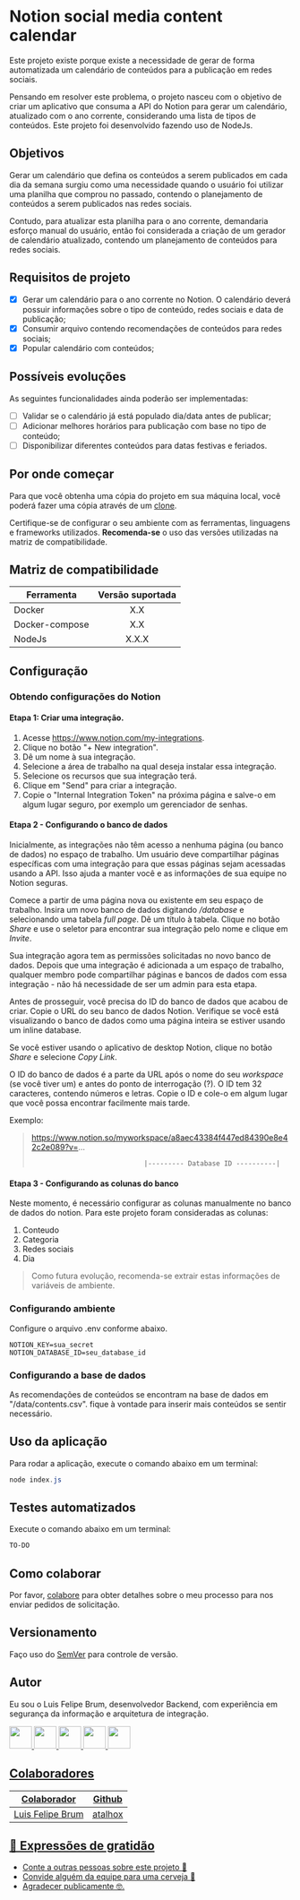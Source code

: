 # Notion social media content calendar

Este projeto existe porque existe a necessidade de gerar de forma automatizada um calendário de conteúdos para a publicação em redes sociais. 

Pensando em resolver este problema, o projeto nasceu com o objetivo de criar um aplicativo que consuma a API do Notion para gerar um calendário, atualizado com o ano corrente, considerando uma lista de tipos de conteúdos. Este projeto foi desenvolvido fazendo uso de NodeJs.

## Objetivos

Gerar um calendário que defina os conteúdos a serem publicados em cada dia da semana surgiu como uma necessidade quando o usuário foi utilizar uma planilha que comprou no passado, contendo o planejamento de conteúdos a serem publicados nas redes sociais. 

Contudo, para atualizar esta planilha para o ano corrente, demandaria esforço manual do usuário, então foi considerada a criação de um gerador de calendário atualizado, contendo um planejamento de conteúdos para redes sociais. 

## Requisitos de projeto

- [X] Gerar um calendário para o ano corrente no Notion. O calendário deverá possuir informações sobre o tipo de conteúdo, redes sociais e data de publicação;
- [X] Consumir arquivo contendo recomendações de conteúdos para redes sociais;
- [X] Popular calendário com conteúdos;

## Possíveis evoluções

As seguintes funcionalidades ainda poderão ser implementadas:
- [ ] Validar se o calendário já está populado dia/data antes de publicar;
- [ ] Adicionar melhores horários para publicação com base no tipo de conteúdo;
- [ ] Disponibilizar diferentes conteúdos para datas festivas e feriados.

## Por onde começar

Para que você obtenha uma cópia do projeto em sua máquina local, você poderá fazer uma cópia através de um [clone](https://docs.github.com/pt/repositories/creating-and-managing-repositories/cloning-a-repository).

Certifique-se de configurar o seu ambiente com as ferramentas, linguagens e frameworks utilizados. **Recomenda-se** o uso das versões utilizadas na matriz de compatibilidade. 

## Matriz de compatibilidade

| Ferramenta     | Versão suportada |
|----------------|:----------------:|
| Docker         |     X.X          |
| Docker-compose |     X.X          |
| NodeJs         |     X.X.X        |

## Configuração

### Obtendo configurações do Notion

#### Etapa 1: Criar uma integração.

1. Acesse https://www.notion.com/my-integrations.
2. Clique no botão "+ New integration".
3. Dê um nome à sua integração. 
4. Selecione a área de trabalho na qual deseja instalar essa integração.
5. Selecione os recursos que sua integração terá.
6. Clique em "Send" para criar a integração.
7. Copie o "Internal Integration Token" na próxima página e salve-o em algum lugar seguro, por exemplo um gerenciador de senhas.

#### Etapa 2 - Configurando o banco de dados

Inicialmente, as integrações não têm acesso a nenhuma página (ou banco de dados) no espaço de trabalho. Um usuário deve compartilhar páginas específicas com uma integração para que essas páginas sejam acessadas usando a API. Isso ajuda a manter você e as informações de sua equipe no Notion seguras.

Comece a partir de uma página nova ou existente em seu espaço de trabalho. Insira um novo banco de dados digitando */database* e selecionando uma tabela *full page*. Dê um título à tabela. Clique no botão *Share* e use o seletor para encontrar sua integração pelo nome e clique em *Invite*.

Sua integração agora tem as permissões solicitadas no novo banco de dados. Depois que uma integração é adicionada a um espaço de trabalho, qualquer membro pode compartilhar páginas e bancos de dados com essa integração - não há necessidade de ser um admin para esta etapa.

Antes de prosseguir, você precisa do ID do banco de dados que acabou de criar. Copie o URL do seu banco de dados Notion. Verifique se você está visualizando o banco de dados como uma página inteira se estiver usando um inline database.

Se você estiver usando o aplicativo de desktop Notion, clique no botão *Share* e selecione *Copy Link*.

O ID do banco de dados é a parte da URL após o nome do seu *workspace* (se você tiver um) e antes do ponto de interrogação (?). O ID tem 32 caracteres, contendo números e letras. Copie o ID e cole-o em algum lugar que você possa encontrar facilmente mais tarde.

Exemplo: 
>https://www.notion.so/myworkspace/a8aec43384f447ed84390e8e42c2e089?v=...
>                                 
>                                 |--------- Database ID ----------|

#### Etapa 3 - Configurando as colunas do banco

Neste momento, é necessário configurar as colunas manualmente no banco de dados do notion. Para este projeto foram consideradas as colunas: 

1. Conteudo
2. Categoria
3. Redes sociais
4. Dia

> Como futura evolução, recomenda-se extrair estas informações de variáveis de ambiente.

### Configurando ambiente

Configure o arquivo .env conforme abaixo.

```environment
NOTION_KEY=sua_secret
NOTION_DATABASE_ID=seu_database_id
```

### Configurando a base de dados

As recomendações de conteúdos se encontram na base de dados em "/data/contents.csv". fique à vontade para inserir mais conteúdos se sentir necessário. 

## Uso da aplicação

Para rodar a aplicação, execute o comando abaixo em um terminal:

```powershell
node index.js
```

## Testes automatizados

Execute o comando abaixo em um terminal:

```powershell
TO-DO
```

## Como colaborar

Por favor, [colabore](https://gist.github.com/atalhox/adb28140d9c08ce4d2b3ea6ddbe21c63) para obter detalhes sobre o meu processo para nos enviar pedidos de solicitação.

## Versionamento

Faço uso do [SemVer](http://semver.org/) para controle de versão.

## Autor

Eu sou o Luis Felipe Brum, desenvolvedor Backend, com experiência em segurança da informação e arquitetura de integração.

<a href="https://www.felipebrum.com"><img src="https://avatars.githubusercontent.com/u/53919226"  width="40"> <a href="https://br.linkedin.com/in/luisfelipebrum"><img src="https://cdn-icons-png.flaticon.com/512/174/174857.png"  width="40"> <a href="https://www.instagram.com/eunaoeradev"><img src="https://cdn-icons-png.flaticon.com/512/2111/2111463.png"  width="40"> <a href="https://www.tiktok.com/@eunaoeradev"><img src="https://i.pinimg.com/originals/22/0a/62/220a624ba2fa59ddda4db763f474f50f.jpg"  width="40">
<a href="https://twitter.com/eunaoeradev"><img src="https://raw.githubusercontent.com/rahuldkjain/github-profile-readme-generator/master/src/images/icons/Social/twitter.svg" width="40">
  
## Colaboradores

| Colaborador   | Github |
|--------------|:----------------:|
| Luis Felipe Brum | [atalhox](https://github.com/atalhox) |

## 🎁 Expressões de gratidão

- Conte a outras pessoas sobre este projeto 📢
- Convide alguém da equipe para uma cerveja 🍺
- Agradecer publicamente 🤓.
